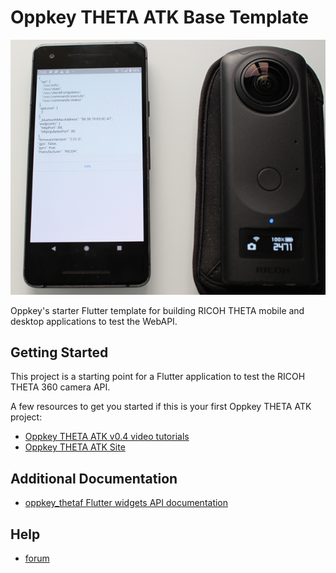 # Oppkey THETA ATK Base Template

![screenshot](readme/images/screenshot.png)

Oppkey's starter Flutter template for building RICOH THETA mobile and desktop
applications to test the WebAPI.

## Getting Started

This project is a starting point for a Flutter application to test the
RICOH THETA 360 camera API.

A few resources to get you started if this is your first
Oppkey THETA ATK project:

* [Oppkey THETA ATK v0.4 video tutorials](https://youtube.com/playlist?list=PL0feeJIlTI8m_DuzSk2xkd86j2q5VYv_o)
* [Oppkey THETA ATK Site](https://oppkey.github.io/oppkey_theta_atk/)

## Additional Documentation

* [oppkey_thetaf Flutter widgets API documentation](https://oppkey.github.io/oppkey_thetaf/)

## Help

* [forum](https://community.theta360.guide)
